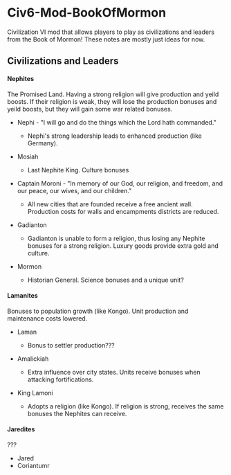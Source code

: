 # Civ6-Mod-BookOfMormon
Civilization VI mod that allows players to play as civilizations and leaders from the Book of Mormon!
These notes are mostly just ideas for now.

## Civilizations and Leaders

#### Nephites
The Promised Land. Having a strong religion will give production and yeild boosts. If their religion is weak, they will lose the production bonuses and yeild boosts, but they will gain some war related bonuses.
- Nephi - "I will go and do the things which the Lord hath commanded."
  - Nephi's strong leadership leads to enhanced production (like Germany).

- Mosiah 
  - Last Nephite King. Culture bonuses

- Captain Moroni - "In memory of our God, our religion, and freedom, and our peace, our wives, and our children."
  - All new cities that are founded receive a free ancient wall. Production costs for walls and encampments districts are reduced.

- Gadianton
  - Gadianton is unable to form a religion, thus losing any Nephite bonuses for a strong religion. Luxury goods provide extra gold and culture.

- Mormon
  - Historian General. Science bonuses and a unique unit?

#### Lamanites
Bonuses to population growth (like Kongo). Unit production and maintenance costs lowered. 
- Laman
  - Bonus to settler production???

- Amalickiah
  - Extra influence over city states. Units receive bonuses when attacking fortifications.

- King Lamoni
  - Adopts a religion (like Kongo). If religion is strong, receives the same bonuses the Nephites can receive.

#### Jaredites
???
- Jared
- Coriantumr

